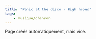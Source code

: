 ```yaml
---
title: "Panic at the disco - High hopes"
tags:
    - musique/chanson
---
```


Page créée automatiquement, mais vide.
